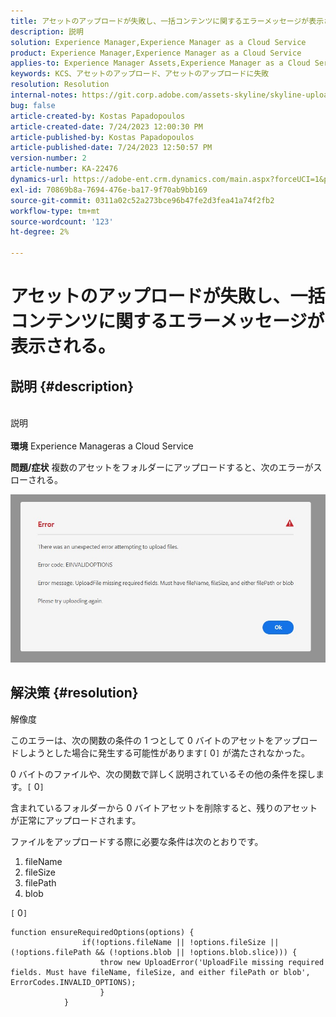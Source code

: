 ```yaml
---
title: アセットのアップロードが失敗し、一括コンテンツに関するエラーメッセージが表示される。
description: 説明
solution: Experience Manager,Experience Manager as a Cloud Service
product: Experience Manager,Experience Manager as a Cloud Service
applies-to: Experience Manager Assets,Experience Manager as a Cloud Service
keywords: KCS、アセットのアップロード、アセットのアップロードに失敗
resolution: Resolution
internal-notes: https://git.corp.adobe.com/assets-skyline/skyline-upload/blob/6d124d4083060e139b2e2d6ac99b33087bc85a53/src/upload-file.js#L32
bug: false
article-created-by: Kostas Papadopoulos
article-created-date: 7/24/2023 12:00:30 PM
article-published-by: Kostas Papadopoulos
article-published-date: 7/24/2023 12:50:57 PM
version-number: 2
article-number: KA-22476
dynamics-url: https://adobe-ent.crm.dynamics.com/main.aspx?forceUCI=1&pagetype=entityrecord&etn=knowledgearticle&id=42946eae-192a-ee11-bdf4-6045bd006b4b
exl-id: 70869b8a-7694-476e-ba17-9f70ab9bb169
source-git-commit: 0311a02c52a273bce96b47fe2d3fea41a74f2fb2
workflow-type: tm+mt
source-wordcount: '123'
ht-degree: 2%

---
```


# アセットのアップロードが失敗し、一括コンテンツに関するエラーメッセージが表示される。

## 説明 {#description}

<br>説明<br><br>
<b>環境</b>
Experience Manageras a Cloud Service

<b>問題/症状</b>
複数のアセットをフォルダーにアップロードすると、次のエラーがスローされる。

![](assets/___44946eae-192a-ee11-bdf4-6045bd006b4b___.jpeg)


## 解決策 {#resolution}

解像度<br>


このエラーは、次の関数の条件の 1 つとして 0 バイトのアセットをアップロードしようとした場合に発生する可能性があります`[` 0`]`  が満たされなかった。

0 バイトのファイルや、次の関数で詳しく説明されているその他の条件を探します。`[` 0`]`

含まれているフォルダーから 0 バイトアセットを削除すると、残りのアセットが正常にアップロードされます。

ファイルをアップロードする際に必要な条件は次のとおりです。

1. fileName
2. fileSize
3. filePath
4. blob


`[` 0`]`


```none
function ensureRequiredOptions(options) {
                if(!options.fileName || !options.fileSize || (!options.filePath && (!options.blob || !options.blob.slice))) {
                    throw new UploadError('UploadFile missing required fields. Must have fileName, fileSize, and either filePath or blob', ErrorCodes.INVALID_OPTIONS);
                    }
            }
```
